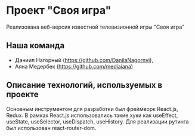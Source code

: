 # Проект "Своя игра"
Реализована веб-версия известной телевизионной игры "Своя игра"

## Наша команда
 - Даниил Нагорный (https://github.com/DanilaNagornyi),
 - Аяна Медербек (https://github.com/mediaiana)

## Описание технологий, используемых в проекте
Основным инструментом для разработки был фреймворк React.js, Redux. В рамках React.js использовались такие хуки как useEffect, useState, useSelector, useDispatch, useHistory. Для реализации рутинга был использован react-router-dom.
